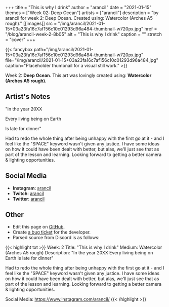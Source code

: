 +++
title =       "This is why I drink"
author =      "arancil"
date =        "2021-01-15"
themes =      ["Week 02: Deep Ocean"]
artists =     ["arancil"]
description = "by arancil for week 2: Deep Ocean. Created using: Watercolor (Arches A5 rough)."
[[images]]
      src = "/img/arancil/2021-01-15+03a23fa16c7af156c10c01293d96a484-thumbnail-w720px.jpg"
      href = "/blog/arancil-week-2-8b05"
      alt = "This is why I drink"
      caption = ""
      stretch = "cover"
+++

{{< fancybox path="/img/arancil/2021-01-15+03a23fa16c7af156c10c01293d96a484-thumbnail-w720px.jpg" file="/img/arancil/2021-01-15+03a23fa16c7af156c10c01293d96a484.jpg" caption="Placeholder thumbnail for a visual still work." >}}


Week 2: **Deep Ocean**. This art was lovingly created using: **Watercolor (Arches A5 rough)**.

## Artist's Notes

"In the year 20XX

Every living being on Earth

Is late for dinner"

Had to redo the whole thing after being unhappy with the first go at it - and I feel like the "SPACE" keyword wasn't given any justice. I have some ideas on how it could have been dealt with better, but alas, we'll just see that as part of the lesson and learning. Looking forward to getting a better camera & lighting opportunities.

## Social Media

- **Instagram**: <a href='https://instagram.com/arancil' target='_blank'>arancil</a>
- **Twitch**: <a href='https://twitch.tv/arancil' target='_blank'>arancil</a>
- **Twitter**: <a href='https://twitter.com/arancil' target='_blank'>arancil</a>

## Other

- Edit this page on [GitHub](https://github.com/teaminkling/web-refresh/edit/main/content/blog/arancil-week-2-8b05.md).
- Create [a bug ticket](https://github.com/teaminkling/web-refresh/issues/new?assignees=&labels=bug&template=problem-report.md&title=) for the developer.
- Parsed source from Discord is as follows:

{{< highlight txt >}}
Week: 2
Title: "This is why I drink"
Medium: Watercolor (Arches A5 rough)
Description: "In the year 20XX
Every living being on Earth
Is late for dinner"

Had to redo the whole thing after being unhappy with the first go at it - and I feel like the "SPACE" keyword wasn't given any justice. I have some ideas on how it could have been dealt with better, but alas, we'll just see that as part of the lesson and learning. Looking forward to getting a better camera & lighting opportunities.

Social Media: https://www.instagram.com/arancil/
{{< /highlight >}}